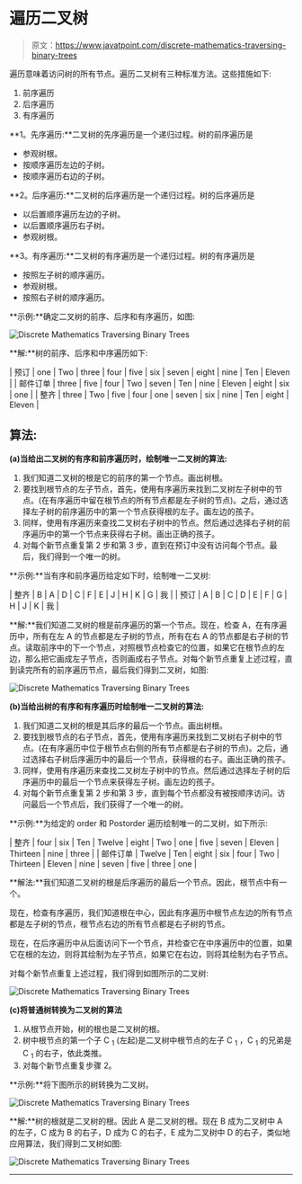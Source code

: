 # 遍历二叉树

> 原文：<https://www.javatpoint.com/discrete-mathematics-traversing-binary-trees>

遍历意味着访问树的所有节点。遍历二叉树有三种标准方法。这些措施如下:

1.  前序遍历
2.  后序遍历
3.  有序遍历

**1。先序遍历:**二叉树的先序遍历是一个递归过程。树的前序遍历是

*   参观树根。
*   按顺序遍历左边的子树。
*   按顺序遍历右边的子树。

**2。后序遍历:**二叉树的后序遍历是一个递归过程。树的后序遍历是

*   以后置顺序遍历左边的子树。
*   以后置顺序遍历右子树。
*   参观树根。

**3。有序遍历:**二叉树的有序遍历是一个递归过程。树的有序遍历是

*   按照左子树的顺序遍历。
*   参观树根。
*   按照右子树的顺序遍历。

**示例:**确定二叉树的前序、后序和有序遍历，如图:

![Discrete Mathematics Traversing Binary Trees](img/8f44051f6e3984f85827ed8cbfcb22df.png)

**解:**树的前序、后序和中序遍历如下:

| 预订 | one | Two | three | four | five | six | seven | eight | nine | Ten | Eleven |
| 邮件订单 | three | five | four | Two | seven | Ten | nine | Eleven | eight | six | one |
| 整齐 | three | Two | five | four | one | seven | six | nine | Ten | eight | Eleven |

## 算法:

**(a)当给出二叉树的有序和前序遍历时，绘制唯一二叉树的算法:**

1.  我们知道二叉树的根是它的前序的第一个节点。画出树根。
2.  要找到根节点的左子节点，首先，使用有序遍历来找到二叉树左子树中的节点。(在有序遍历中留在根节点的所有节点都是左子树的节点)。之后，通过选择左子树的前序遍历中的第一个节点获得根的左子。画左边的孩子。
3.  同样，使用有序遍历来查找二叉树右子树中的节点。然后通过选择右子树的前序遍历中的第一个节点来获得右子树。画出正确的孩子。
4.  对每个新节点重复第 2 步和第 3 步，直到在预订中没有访问每个节点。最后，我们得到一个唯一的树。

**示例:**当有序和前序遍历给定如下时，绘制唯一二叉树:

| 整齐 | B | A | D | C | F | E | J | H | K | G | 我 |
| 预订 | A | B | C | D | E | F | G | H | J | K | 我 |

**解:**我们知道二叉树的根是前序遍历的第一个节点。现在，检查 A，在有序遍历中，所有在左 A 的节点都是左子树的节点，所有在右 A 的节点都是右子树的节点。读取前序中的下一个节点，对照根节点检查它的位置，如果它在根节点的左边，那么把它画成左子节点，否则画成右子节点。对每个新节点重复上述过程，直到读完所有的前序遍历节点，最后我们得到二叉树，如图:

![Discrete Mathematics Traversing Binary Trees](img/6b4d7323d0fa62c1a726f68ef5474ce3.png)

**(b)当给出树的有序和有序遍历时绘制唯一二叉树的算法:**

1.  我们知道二叉树的根是其后序的最后一个节点。画出树根。
2.  要找到根节点的右子节点，首先，使用有序遍历来找到二叉树右子树中的节点。(在有序遍历中位于根节点右侧的所有节点都是右子树的节点)。之后，通过选择右子树后序遍历中的最后一个节点，获得根的右子。画出正确的孩子。
3.  同样，使用有序遍历来查找二叉树左子树中的节点。然后通过选择左子树的后序遍历中的最后一个节点来获得左子树。画左边的孩子。
4.  对每个新节点重复第 2 步和第 3 步，直到每个节点都没有被按顺序访问。访问最后一个节点后，我们获得了一个唯一的树。

**示例:**为给定的 order 和 Postorder 遍历绘制唯一的二叉树，如下所示:

| 整齐 | four | six | Ten | Twelve | eight | Two | one | five | seven | Eleven | Thirteen | nine | three |
| 邮件订单 | Twelve | Ten | eight | six | four | Two | Thirteen | Eleven | nine | seven | five | three | one |

**解法:**我们知道二叉树的根是后序遍历的最后一个节点。因此，根节点中有一个。

现在，检查有序遍历，我们知道根在中心，因此有序遍历中根节点左边的所有节点都是左子树的节点，根节点右边的所有节点都是右子树的节点。

现在，在后序遍历中从后面访问下一个节点，并检查它在中序遍历中的位置，如果它在根的左边，则将其绘制为左子节点，如果它在右边，则将其绘制为右子节点。

对每个新节点重复上述过程，我们得到如图所示的二叉树:

![Discrete Mathematics Traversing Binary Trees](img/4a02648b14421ce96bb10bd45a05ad22.png)

**(c)将普通树转换为二叉树的算法**

1.  从根节点开始，树的根也是二叉树的根。
2.  树中根节点的第一个子 C <sub>1</sub> (左起)是二叉树中根节点的左子 C <sub>1</sub> ，C <sub>1</sub> 的兄弟是 C <sub>1</sub> 的右子，依此类推。
3.  对每个新节点重复步骤 2。

**示例:**将下图所示的树转换为二叉树。

![Discrete Mathematics Traversing Binary Trees](img/657ec3d05c8a620e72263b62fc521738.png)

**解:**树的根就是二叉树的根。因此 A 是二叉树的根。现在 B 成为二叉树中 A 的左子，C 成为 B 的右子，D 成为 C 的右子，E 成为二叉树中 D 的右子，类似地应用算法，我们得到二叉树如图:

![Discrete Mathematics Traversing Binary Trees](img/7b8480c3eb02159071ef6542c7caac29.png)

* * *